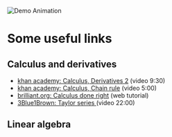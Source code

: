 ![Demo Animation](../assets/42-maths.png) 

# Some useful links
## Calculus and derivatives
- [khan academy: Calculus, Derivatives 2](https://www.khanacademy.org/test-prep/fr-twelveth-grade-math/les-derivees/introduction-aux-derivees/v/calculus-derivatives-2?utm_campaign=DifferentialCalculus&utm_medium) (video 9:30)
- [khan academy: Calculus, Chain rule](https://www.khanacademy.org/test-prep/fr-twelveth-grade-math/les-derivees/theoreme-de-a-derivee-des-fonctions-composees/v/chain-rule-introduction) (video 5:00)
- [brilliant.org: Calculus done right](https://brilliant.org/courses/calculus-done-right/) (web tutorial)
- [3Blue1Brown: Taylor series ](https://www.youtube.com/watch?v=3d6DsjIBzJ4&list=PLZHQObOWTQDMsr9K-rj53DwVRMYO3t5Yr&index=12&t=0s) (video 22:00)

## Linear algebra
